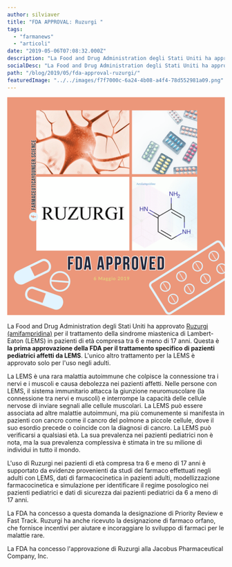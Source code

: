 ```yaml
---
author: silviaver
title: "FDA APPROVAL: Ruzurgi "
tags:
  - "farmanews"
  - "articoli"
date: "2019-05-06T07:08:32.000Z"
description: "La Food and Drug Administration degli Stati Uniti ha approvato Ruzurgi (amifampridina) per il trattamento della sindrome miastenica di Lambert-Eaton (LEMS) in pazienti di età compresa tra 6 e meno di 17 anni. Questa è la prima approvazione della FDA di un trattamento specifico per pazienti pediatrici con la LEMS. L'unico altro trattamento per la LEMS è approvato solo per l'uso negli adulti.\n"
socialDesc: "La Food and Drug Administration degli Stati Uniti ha approvato Ruzurgi (amifampridina) per il trattamento della sindrome miastenica di Lambert-Eaton (LEMS) in pazienti di età compresa tra 6 e meno di 17 anni. Questa è la prima approvazione della FDA di un trattamento specifico per pazienti pediatrici con la LEMS. L'unico altro trattamento per la LEMS è approvato solo per l'uso negli adulti.\n"
path: "/blog/2019/05/fda-approval-ruzurgi/"
featuredImage: "../../images/f7f7000c-6a24-4b08-a4f4-78d552981a09.png"
---
```


![](../../images/f7f7000c-6a24-4b08-a4f4-78d552981a09.png)

La Food and Drug Administration degli Stati Uniti ha approvato [Ruzurgi (amifampridina)](https://www.fda.gov/news-events/press-announcements/fda-approves-first-treatment-children-lambert-eaton-myasthenic-syndrome-rare-autoimmune-disorder) per il trattamento della sindrome miastenica di Lambert-Eaton (LEMS) in pazienti di età compresa tra 6 e meno di 17 anni. Questa è **la prima approvazione della FDA per il trattamento specifico di pazienti pediatrici affetti da LEMS**. L'unico altro trattamento per la LEMS è approvato solo per l'uso negli adulti.

La LEMS è una rara malattia autoimmune che colpisce la connessione tra i nervi e i muscoli e causa debolezza nei pazienti affetti. Nelle persone con LEMS, il sistema immunitario attacca la giunzione neuromuscolare (la connessione tra nervi e muscoli) e interrompe la capacità delle cellule nervose di inviare segnali alle cellule muscolari. La LEMS può essere associata ad altre malattie autoimmuni, ma più comunemente si manifesta in pazienti con cancro come il cancro del polmone a piccole cellule, dove il suo esordio precede o coincide con la diagnosi di cancro. La LEMS può verificarsi a qualsiasi età. La sua prevalenza nei pazienti pediatrici non è nota, ma la sua prevalenza complessiva è stimata in tre su milione di individui in tutto il mondo.

L'uso di Ruzurgi nei pazienti di età compresa tra 6 e meno di 17 anni è supportato da evidenze provenienti da studi del farmaco effettuati negli adulti con LEMS, dati di farmacocinetica in pazienti adulti, modellizzazione farmacocinetica e simulazione per identificare il regime posologico nei pazienti pediatrici e dati di sicurezza dai pazienti pediatrici da 6 a meno di 17 anni.

La FDA ha concesso a questa domanda la designazione di Priority Review e Fast Track. Ruzurgi ha anche ricevuto la designazione di farmaco orfano, che fornisce incentivi per aiutare e incoraggiare lo sviluppo di farmaci per le malattie rare.

La FDA ha concesso l'approvazione di Ruzurgi alla Jacobus Pharmaceutical Company, Inc.

